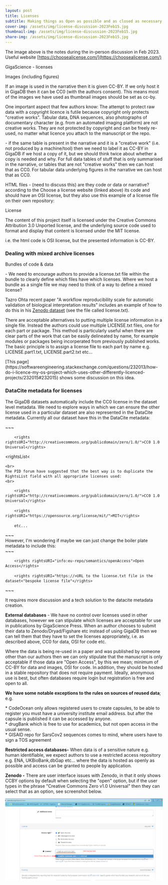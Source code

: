 ```yaml
---
layout: post
title: Licenses
subtitle: Making things as Open as possible and as closed as necessary.
cover-img: /assets/img/license-discussion-2023Feb15.jpg
thumbnail-img: /assets/img/license-discussion-2023Feb15.jpg
share-img: /assets/img/license-discussion-2023Feb15.jpg
---
```

The image above is the notes during the in-person discussion in Feb 2023.
Useful website [https://choosealicense.com/](https://choosealicense.com/)

GigaScience - licenses

Images (including figures)
<p>If an image is used in the narrative then it is given CC-BY. If we only host it in GigaDB then it can be CC0 (with the authors consent). This means most of the images we have used as thumbnail images should be set as cc-by.</p>
<p>One important aspect that few authors know: The attempt to protect raw data with a copyright licence is futile because copyright only protects &quot;creative works&quot;. Tabular data, DNA sequences, also photographs of documentary character  (e.g. from an automated imaging platform) are not creative works. They are not protected by copyright and can be freely re-used, no matter what licence you attach to the manuscript or the repo.</p>
<p>- if the same table is present in the narrative and it is a &quot;creative work&quot; (i.e. not produced by a machine/tool) then we need to label it as CC-BY in GigaDB if we host a copy of it, but we should think twice about whether a copy is needed and why. For full data tables of stuff that is only summarised in the narrative, or tables that are not &quot;creative works&quot; then we can host that as CC0. For tabular data underlying figures in the narrative we can host that as CC0.</p>
<p>HTML files - (need to discuss this) are they code or data or narrative? according to the Choose a license website (linked above) its code and should have an OSI license, but they also use this example of a license file on their own repository:</p>
<p>License</p>
<p>The content of this project itself is licensed under the Creative Commons Attribution 3.0 Unported license, and the underlying source code used to format and display that content is licensed under the MIT license.</p>
<p>i.e. the html code is OSI license, but the presented information is CC-BY.</p>

<h3>Dealing with mixed archive licenses</h3>
<p>Bundles of code &amp; data</p>
<p>- We need to encourage authors to provide a license.txt file within the bundle to clearly define which files have which licenses. Where we host a bundle as a single file we may need to think of a way to define a mixed license?</p>
<p>Tazro Ohta recent paper &quot;A workflow reproducibility scale for automatic validation of biological interpretation results&quot; includes an example of how to do this in his <a class="XqQF9c" href="https://zenodo.org/record/7572174" target="_blank">Zenodo dataset</a> (see the file called license.txt).</p>
<p>There are acceptable alternatives to putting multiple license information in a single file. Instead the authors could use multiple LICENSE.txt files, one for each part or package. This method is particularly useful when there are clear parts of the work that can be easily delineated by name, for example modules or packages being incorperated from previously published works. The basic principle is to assign a license file to each part by name e.g. LICENSE.part1.txt, LICENSE.part2.txt etc...</p>[This page](https://softwareengineering.stackexchange.com/questions/232013/how-do-i-licence-my-os-project-which-uses-other-differently-licenced-projects/232015#232015) shows some discussion on this idea.

<h3>DataCite metadata for licenses</h3>
<p>The GigaDB datasets automatically include the CC0 license in the dataset level metadata. We need to explore ways in which we can ensure the other license used in a particular dataset are also represented in the DataCite metadata. Currently all our dataset have this in the DataCite metadata:</p>
~~~
<rightsList>

        <rights rightsURI="http://creativecommons.org/publicdomain/zero/1.0/">CC0 1.0 Universal</rights>

<rightsList<
~~~
<br>
The PID forum have suggested that the best way is to duplicate the RightsList field with all appropriate licenses used:
<br>
~~~
<rightsList>

        <rights rightsURI="http://creativecommons.org/publicdomain/zero/1.0/">CC0 1.0 Universal</rights>

        <rights rightsURI="https://opensource.org/license/mit/">MIT</rights>

		etc...

</rightsList>
~~~
<br>
However, I'm wondering if maybe we can just change the boiler plate metadata to include this:
<br>
~~~
<rightsList>

        <rights rightsURI="info:eu-repo/semantics/openAccess">Open Access</rights>

        <rights rightsURI="https://>URL to the license.txt file in the dataset<"bespoke license file"</rights>
</rightsList>
~~~
<br>

<p>It requires more discussion and a tech solution to the datacite metadata creation.</p>
<p><b>External databases</b> - We have no control over licenses used in other databases, however we can stipulate which licenses are acceptable for use in publications by GigaScience Press. When an author chooses to submit their data to Zenodo/Dryad/Figshare etc instead of using GigaDB then we can tell them that they have to set the licenses appropriately, i.e. as described above, CC0 for data, OSI for code etc. 
</p>
<p>Where the data is being re-used in a paper and was published by someone other than our authors then we can only stipulate that the manuscript is only acceptable if those data are &quot;Open Access&quot;, by this we mean; minimum of CC-BY for data and images, OSI for code. In addition, they should be hosted in a stable repository that does not require payment. Ideally, anonymous use is best, but often databases require login but registration is free and open to all.</p>
<p><b>We have some notable exceptions to the rules on sources of reused data</b>; e.g. </p>
* CodeOcean only allows registered users to create capsules, to be able to register you must have a university institute email address. but after the capsule is published it can be accessed by anyone.<br>
* drugBank which is free to use for academics, but not open access in the usual sense. <br>
* GISAID repo for SarsCov2 sequences comes to mind, where users have to sign a TOS agreement <br>

<p><b>Restricted access databases-</b> When data is of a sensitive nature e.g. human identifiable, we expect authors to use a restricted access repository e.g. ENA, UKBioBank,dbGap etc... where the data is hosted as openly as possible and access can be granted to people by application.</p>
<p><b>Zenodo -</b> There are user interface issues with Zenodo, in that it only shows CCBY options by default when selecting the "open" option, but if the user types in the phrase "Creative Commons Zero v1.0 Universal" then they can select that as an option, see screenshot below.</p>


![zenodo-license-selection](../assets/img/zenodo-license-selection.png)




